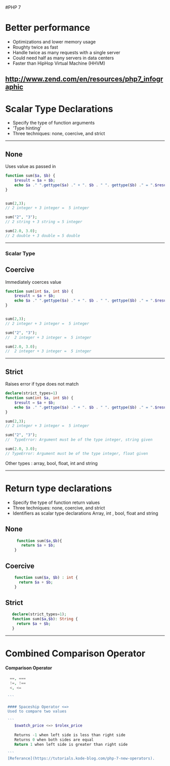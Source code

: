 #PHP 7

# Better  performance

- Optimizations and lower memory usage
- Roughty twice as fast
- Handle twice as many requests with a single server
- Could need half as many servers in data centers
- Faster than HipHop Virtual Machine (HHVM)

## http://www.zend.com/en/resources/php7_infographic

# Scalar Type Declarations

- Specify the type of function arguments
- 'Type hinting'
- Three techniques: none, coercive, and strict

---------------------------------------

## None
 Uses value as passed in
 
 ```PHP
 function sum($a, $b) {
     $result = $a + $b;
     echo $a ." ".gettype($a) ." + ". $b . " ". gettype($b) ." = ".$result ." ". gettype($result);
 }


 sum(2,3);
 // 2 integer + 3 integer =  5 integer

 sum("2", "3");
 // 2 string + 3 string = 5 integer

 sum(2.0, 3.0);
 // 2 double + 3 double = 5 double
  ```
  
----------------------------------------

### Scalar Type
## Coercive
 Immediately coerces value

 ```PHP
 function sum(int $a, int $b) {
     $result = $a + $b;
     echo $a ." ".gettype($a) ." + ". $b . " ". gettype($b) ." = ".$result ." ". gettype($result);
 }
 
 
 sum(2,3);
 // 2 integer + 3 integer =  5 integer

 sum("2", "3");
 //  2 integer + 3 integer =  5 integer

 sum(2.0, 3.0);
 //  2 integer + 3 integer =  5 integer
 ```
---------------------------------------

## Strict
 Raises error if type does not match

 ```PHP
 declare(strict_types=1)
 function sum(int $a, int $b) {
     $result = $a + $b;
     echo $a ." ".gettype($a) ." + ". $b . " ". gettype($b) ." = ".$result ." ". gettype($result);
 }

 sum(2,3);
 // 2 integer + 3 integer =  5 integer

 sum("2", "3");
 //  TypeError: Argument must be of the type integer, string given

 sum(2.0, 3.0);
 // TypeError: Argument must be of the type integer, float given
 ```

Other types : array, bool, float, int and string

---

# Return type declarations 
- Specify the type of function return values
- Three techniques: none, coercive, and strict
- Identifiers as scalar type declarations
   Array, int , bool, float and string
   
## None
```PHP
     function sum($a,$b){
       return $a + $b;
    }
```

## Coercive
```PHP
    function sum($a, $b) : int {
      return $a + $b;
    }
 ```
 
 ## Strict
 ```PHP
    declare(strict_types=1);
    function sum($a,$b): String {
      return $a + $b;
    }
 ```   
-------

# Combined Comparison Operator
   #### Comparison Operator
   
   ```PHP
     ==, ===
     !=, !==
     <, <=
     
    ```
    
    #### Spaceship Operator <=>
    Used to compare two values
    
    ```
       $swatch_price <=> $rolex_price
       
       Returns -1 when left side is less than right side
       Returns 0 when both sides are equal
       Return 1 when left side is greater than right side
    
    ```
    [Referance](https://tutorials.kode-blog.com/php-7-new-operators).
   
